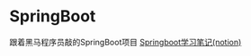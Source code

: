 # SpringBoot
跟着黑马程序员敲的SpringBoot项目
[Springboot学习笔记(notion)](https://cut-dirt-b41.notion.site/SpringBoot-7ac152f0301d4a30b92b60b44501741d)
